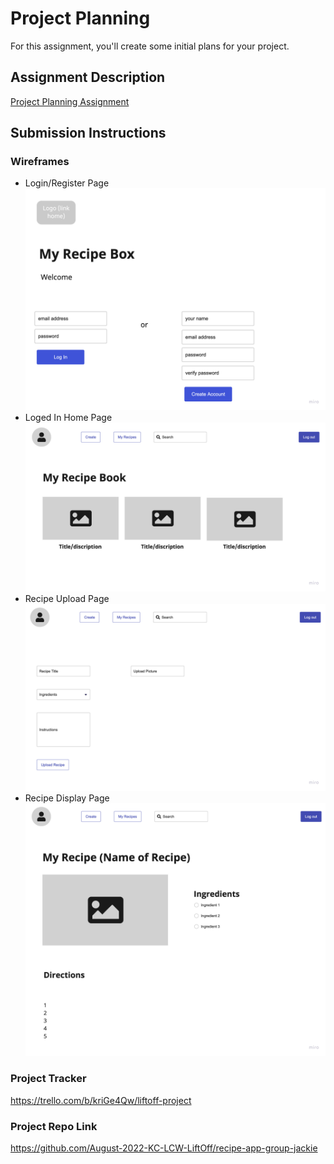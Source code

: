 # Project Planning
For this assignment, you'll create some initial plans for your project.

## Assignment Description
[Project Planning Assignment](https://education.launchcode.org/liftoff/modules/assignments/project-planning)

## Submission Instructions

### Wireframes

- Login/Register Page ![alt text](https://github.com/Sami-Freese/liftoff-assignments/blob/master/P3-Project_Planning/MyRecipeBoxWireFrameLogIn.jpg "Login/Register Page")
- Loged In Home Page ![alt text](https://github.com/Sami-Freese/liftoff-assignments/blob/master/P3-Project_Planning/MyRecipeBoxWireframeHome.jpg "Home page/Mulit-recipe dispay")
- Recipe Upload Page ![alt text](https://github.com/Sami-Freese/liftoff-assignments/blob/master/P3-Project_Planning/MyRecipeBoxWireframeRecipeUpload.jpg "Recipe Upload Page")
- Recipe Display Page ![alt text](https://github.com/Sami-Freese/liftoff-assignments/blob/master/P3-Project_Planning/MyRecipeBoxWireframeRecipeView.jpg "Recipe Display Page")

### Project Tracker

https://trello.com/b/kriGe4Qw/liftoff-project

### Project Repo Link

https://github.com/August-2022-KC-LCW-LiftOff/recipe-app-group-jackie
